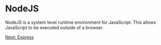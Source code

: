 
# NodeJS

NodeJS is a system level runtime environment for JavaScript. This allows JavaScript to be executed outside of a browser.

[Next: Express](02-Express.md)
